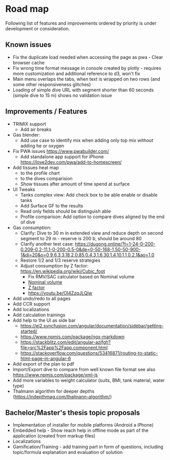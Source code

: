 # Road map

Following list of features and improvements ordered by priority is under development or consideration.

## Known issues

* Fix the duplicate load needed when accessing the page as pwa - Clear browser cache
* Fix wrong time format message in console created by plotly - requires more customization and additional reference to d3, won't fix
* Main menu overlaps the tabs, when text is wrapped on two rows (and some other responsiveness glitches)
* Loading of simple dive URL with segment shorter than 60 seconds (simple dive to 15 m) shows no validation issue


## Improvements / Features

* TRIMIX support
    * Add air breaks
* Gas blender:
  * Add use case to identify mix when adding only top mix without adding he or oxygen
* Fix PWA issues https://www.pwabuilder.com/
  * Add standalone app support for iPhone https://love2dev.com/pwa/add-to-homescreen/
* Add tissues heat map
  * to the profile chart
  * to the dives comparision
  * Show tissues after amount of time spend at surface
* UI Tweaks
  * Tanks complex view: Add check box to be able enable or disable tanks
  * Add Surface GF to the results
  * Read only fields should be distinguish able
  * Profile comparison: Add option to compare dives aligned by the end of dive
* Gas consumption:
  * Clarify: Dive to 30 m in extended view and reduce depth on second segment to 29 m - reserve is 200 b, should be around 80
  * Clarify another test case: https://dugong.online/?t=1-24-0-200-0.209-0,2-11.1-0-200-0.5-0&de=0-50-168-1,50-50-900-1&di=20&o=0,9,6,3,3,18,2,0.85,0.4,3,1.6,30,1.4,10,1,1,0,2,1&ao=1,0
  * Restore 1/2 and 1/3 reserve strategies
  * Adjust consumption by Z factor: <https://en.wikipedia.org/wiki/Cubic_foot>
    * Fix RMV/SAC calculator based on Nominal volume
    * [Nominal volume](https://en.wikipedia.org/wiki/Diving_cylinder#Nominal_volume_of_gas_stored)
    * [Z factor](https://www.divegearexpress.com/library/articles/calculating-scuba-cylinder-capacities)
    * <https://youtu.be/OI4ZzqJLQjw>
* Add undo/redo to all pages
* Add CCR support
* Add localizations
* Add calculation trainings
* Add help to the UI as side bar
  * <https://ej2.syncfusion.com/angular/documentation/sidebar/getting-started/>
  * <https://www.npmjs.com/package/ngx-markdown>
  * <https://stackblitz.com/edit/angular-azjfgh?file=src%2Fapp%2Fapp.component.html>
  * <https://stackoverflow.com/questions/53416871/routing-to-static-html-page-in-angular-6>
* Add export of the plan to pdf
* Import/Export dive to compare from well known file format see also <https://www.npmjs.com/package/xml-js>
* Add more variables to weight calculator (suits, BMI, tank material, water type)
* Thalmann algorithm for deeper depths (https://indepthmag.com/thalmann-algorithm/)

## Bachelor/Master's thesis topic proposals

* Implementation of installer for mobile platforms (Android a iPhone)
* Embedded help - Show reach help in offline mode as part of the application (created from markup files)
* Localizations
* Gamification/Training - add training part in form of questions, including topic/formula explanation and evaluation of solution
